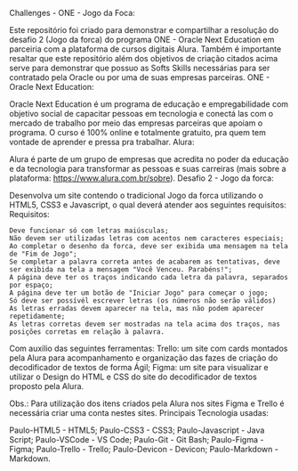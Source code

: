 Challenges - ONE - Jogo da Foca:

Este repositório foi criado para demonstrar e compartilhar a resolução do desafio 2 (Jogo da forca) do programa ONE - Oracle Next Education em parceiria com a plataforma de cursos digitais Alura.
Também é importante resaltar que este repositório além dos objetivos de criação citados acima serve para demonstrar que possuo as Softs Skills necessárias para ser contratado pela Oracle ou por uma de suas empresas parceiras.
ONE - Oracle Next Education:

Oracle Next Education é um programa de educação e empregabilidade com objetivo social de capacitar pessoas em tecnologia e conectá las com o mercado de trabalho por meio das empresas parceiras que apoiam o programa. O curso é 100% online e totalmente gratuito, pra quem tem vontade de aprender e pressa pra trabalhar.
Alura:

Alura é parte de um grupo de empresas que acredita no poder da educação e da tecnologia para transformar as pessoas e suas carreiras (mais sobre a plataforma: https://www.alura.com.br/sobre).
Desafio 2 - Jogo da forca:

Desenvolva um site contendo o tradicional Jogo da forca utilizando o HTML5, CSS3 e Javascript, o qual deverá atender aos seguintes requisitos:
Requisitos:

    Deve funcionar só com letras maiúsculas;
    Não devem ser utilizadas letras com acentos nem caracteres especiais;
    Ao completar o desenho da forca, deve ser exibida uma mensagem na tela de "Fim de Jogo";
    Se completar a palavra correta antes de acabarem as tentativas, deve ser exibida na tela a mensagem "Você Venceu. Parabéns!";
    A página deve ter os traços indicando cada letra da palavra, separados por espaço;
    A página deve ter um botão de "Iniciar Jogo" para começar o jogo;
    Só deve ser possívél escrever letras (os números não serão válidos)
    As letras erradas devem aparecer na tela, mas não podem aparecer repetidamente;
    As letras corretas devem ser mostradas na tela acima dos traços, nas posições corretas em relação à palavra.

Com auxilio das seguintes ferramentas:
Trello: um site com cards montados pela Alura para acompanhamento e organização das fazes de criação do decodificador de textos de forma Ágil;
Figma: um site para visualizar e utilizar o Design do HTML e CSS do site do decodificador de textos proposto pela Alura.

Obs.: Para utilização dos itens criados pela Alura nos sites Figma e Trello é necessária criar uma conta nestes sites.
Principais Tecnologia usadas:

Paulo-HTML5 - HTML5;
Paulo-CSS3 - CSS3;
Paulo-Javascript - Java Script;
Paulo-VSCode - VS Code;
Paulo-Git - Git Bash;
Paulo-Figma - Figma;
Paulo-Trello - Trello;
Paulo-Devicon - Devicon;
Paulo-Markdown - Markdown.